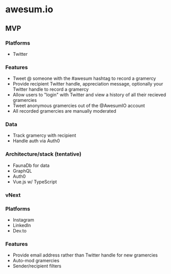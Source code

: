 # awesum.io

## MVP

### Platforms

- Twitter

### Features

- Tweet @ someone with the #awesum hashtag to record a gramercy
- Provide recipient Twitter handle, appreciation message, optionally your Twitter handle to record a gramercy
- Allow users to "login" with Twitter and view a history of all their recieved gramercies
- Tweet anonymous gramercies out of the @AwesumIO account
- All recorded gramercies are manually moderated

### Data

- Track gramercy with recipient
- Handle auth via Auth0

### Architecture/stack (tentative)

- FaunaDb for data
- GraphQL
- Auth0
- Vue.js w/ TypeScript

### vNext

### Platforms

- Instagram
- LinkedIn
- Dev.to

### Features

- Provide email address rather than Twitter handle for new gramercies
- Auto-mod gramercies
- Sender/recipient filters
